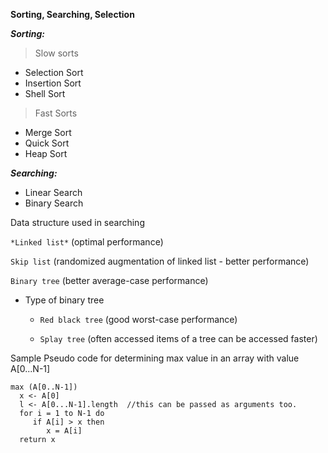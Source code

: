 **Sorting, Searching, Selection**

***Sorting:***

> Slow sorts

 - Selection Sort
 - Insertion Sort
 - Shell Sort
 
 > Fast Sorts
 
   - Merge Sort
   - Quick Sort
   - Heap Sort

***Searching:***

 - Linear Search
 - Binary Search
 
 Data structure used in searching 
   
   `*Linked list*` (optimal performance)
   
   `Skip list` (randomized augmentation of linked list - better performance)
   
   `Binary tree` (better average-case performance) 
   
   - Type of binary tree
   
     - `Red black tree` (good worst-case performance)
     
     - `Splay tree` (often accessed items of a tree can be accessed faster)
        
Sample Pseudo code for determining max value in an array with value A[0...N-1]
```
max (A[0..N-1])
  x <- A[0]
  l <- A[0...N-1].length  //this can be passed as arguments too.
  for i = 1 to N-1 do
     if A[i] > x then 
        x = A[i]
  return x
```


